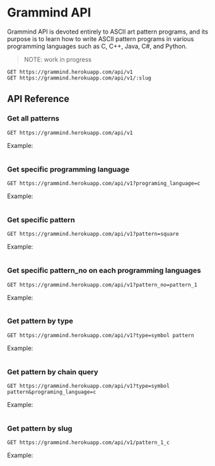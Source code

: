 # Grammind API

Grammind API is devoted entirely to ASCII art pattern programs, and its purpose is to learn how to write ASCII pattern programs in various programming languages such as C, C++, Java, C#, and Python.

> NOTE: work in progress

```http
GET https://grammind.herokuapp.com/api/v1
GET https://grammind.herokuapp.com/api/v1/:slug
```

## API Reference

### Get all patterns

```http
GET https://grammind.herokuapp.com/api/v1
```

Example:

```JSON

```

### Get specific programming language

```http
GET https://grammind.herokuapp.com/api/v1?programing_language=c
```

Example:

```JSON

```

### Get specific pattern

```http
GET https://grammind.herokuapp.com/api/v1?pattern=square
```

Example:

```JSON

```

### Get specific pattern_no on each programming languages

```http
GET https://grammind.herokuapp.com/api/v1?pattern_no=pattern_1
```

Example:

```JSON

```

### Get pattern by type

```http
GET https://grammind.herokuapp.com/api/v1?type=symbol pattern
```

Example:

```JSON

```

### Get pattern by chain query

```http
GET https://grammind.herokuapp.com/api/v1?type=symbol pattern&programing_language=c
```

Example:

```JSON

```

### Get pattern by slug

```http
GET https://grammind.herokuapp.com/api/v1/pattern_1_c
```

Example:

```JSON

```
